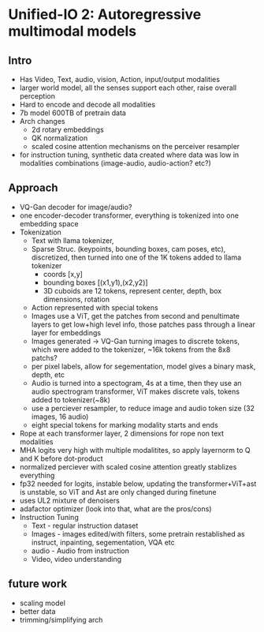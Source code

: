 # Unified-IO 2: Autoregressive multimodal models

## Intro
 - Has Video, Text, audio, vision, Action, input/output modalities
 - larger world model, all the senses support each other, raise overall perception
 - Hard to encode and decode all modalities
 - 7b model 600TB of pretrain data
 - Arch changes
    - 2d rotary embeddings
    - QK normalization
    - scaled cosine attention mechanisms on the perceiver resampler
 - for instruction tuning, synthetic data created where data was low in modalities combinations (image-audio, audio-action? etc?)

## Approach
 - VQ-Gan decoder for image/audio?
 - one encoder-decoder transformer, everything is tokenized into one embedding space
 - Tokenization
    - Text with llama tokenizer, 
    - Sparse Struc. (keypoints, bounding boxes, cam poses, etc), discretized, then turned into one of the 1K tokens added to llama tokenizer
        - coords [x,y] 
        - bounding boxes [(x1,y1),(x2,y2)]
        - 3D cuboids are 12 tokens, represent center, depth, box dimensions, rotation
    - Action represented with special tokens
    - Images use a ViT, get the patches from second and penultimate layers to get low+high level info, those patches pass through a linear layer for embeddings
    - Images generated -> VQ-Gan turning images to discrete tokens, which were added to the tokenizer, ~16k tokens from the 8x8 patchs?
    - per pixel labels, allow for segementation, model gives a binary mask, depth, etc
    - Audio is turned into a spectogram, 4s at a time, then they use an audio spectrogram transformer, ViT makes discrete vals, tokens added to tokenizer(~8k)
    - use a perciever resampler, to reduce image and audio token size (32 images, 16 audio)
    - eight special tokens for marking modality starts and ends
 - Rope at each transformer layer, 2 dimensions for rope non text modalities
 - MHA logits very high with multiple modalitites, so apply layernorm to Q and K before dot-product
 - normalized perciever with scaled cosine attention greatly stablizes everything
 - fp32 needed for logits, instable below, updating the transformer+ViT+ast is unstable, so ViT and Ast are only changed during finetune
 - uses UL2 mixture of denoisers
 - adafactor optimizer (look into that, what are the pros/cons)  
 - Instruction Tuning
   - Text - regular instruction dataset
   - Images - images edited/with filters, some pretrain restablished as instruct, inpainting, segementation, VQA etc
   - audio - Audio from instruction
   - Video, video understanding

## future work
 - scaling model
 - better data
 - trimming/simplifying arch


